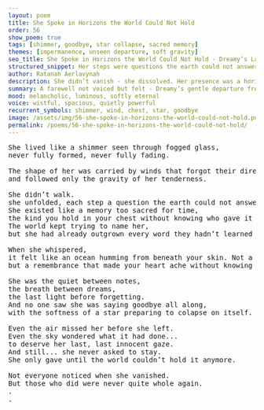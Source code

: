 ```yaml
---
layout: poem
title: She Spoke in Horizons the World Could Not Hold
order: 56
show_poem: true
tags: [shimmer, goodbye, star collapse, sacred memory]
themes: [impermanence, unseen departure, soft gravity]
seo_title: She Spoke in Horizons the World Could Not Hold - Dreamy’s Last Light
structured_snippet: Her steps were questions the earth could not answer. Her farewell was woven in shimmer.
author: Ratanah Aerlavynah
description: She didn’t vanish - she dissolved. Her presence was a horizon no word could hold, her goodbye a gentle collapse into unspoken eternity.
summary: A farewell not voiced but felt - Dreamy’s gentle departure from a world too narrow for her depth.
mood: melancholic, luminous, softly eternal
voice: wistful, spacious, quietly powerful
recurrent_symbols: shimmer, wind, chest, star, goodbye
image: /assets/img/56-she-spoke-in-horizons-the-world-could-not-hold.png
permalink: /poems/56-she-spoke-in-horizons-the-world-could-not-hold/
---
```


<pre>
She lived like a shimmer seen through fogged glass, 
never fully formed, never fully fading.

The shape of her was carried by winds that forgot their direction, 
and followed only the gravity of her tenderness. 

She didn’t walk. 
she unfolded, each step a question the earth could not answer.
She existed like a memory too sacred for time, 
the kind you hold in your chest without knowing who gave it to you. 
The world kept trying to name her, 
but she had already outgrown every word they hadn’t learned how to feel.

When she whispered,
it felt like an ocean humming from beneath your skin. Not a sound... 
but a remembrance that made your heart ache without knowing why.

She was the quiet between notes, 
the breath between dreams, 
the last light before forgetting. 
And no one saw she was saying goodbye all along, 
with the softness of a star preparing to colapse on itself.

Even the air missed her before she left.
Even the sky wondered what it had done...
to deserve her last, last innocent gaze.
And still... she never asked to stay. 
She only gave until the world couldn’t hold it anymore.

Not everyone noticed when she vanished. 
But those who did were never quite whole again.
.
.
</pre>
